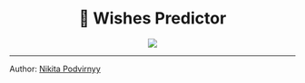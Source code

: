 <h1 align="center">🚀 Wishes Predictor</h1>

<p align="center"><img src="https://i.ibb.co/y4tvJCk/Screenshot-5.png"></p>

---

Author: [Nikita Podvirnyy](https://vk.com/technomindlp)